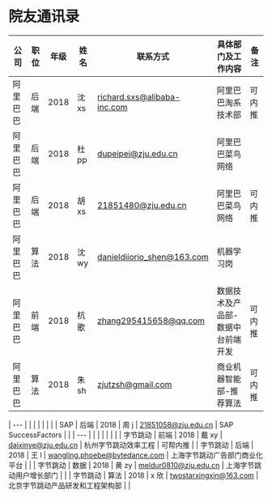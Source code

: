 # 院友通讯录

| 公司     | 职位 | 年级 | 姓名  | 联系方式                      | 具体部门及工作内容                | 备注     |
| -------- | ---- | ---- | ----- | ----------------------------- | --------------------------------- | -------- |
| 阿里巴巴 | 后端 | 2018 | 沈 xs | richard.sxs@alibaba-inc.com   | 阿里巴巴淘系技术部                | 可内推   |
| 阿里巴巴 | 后端 | 2018 | 杜 pp | dupeipei@zju.edu.cn           | 阿里巴巴菜鸟网络                  |          |
| 阿里巴巴 | 后端 | 2018 | 胡 xs | 21851480@zju.edu.cn           | 阿里巴巴菜鸟网络                  |   可内推 |
| 阿里巴巴 | 算法 | 2018 | 沈 wy | danieldiiorio_shen@163.com    | 机器学习岗                        |          |
| 阿里巴巴 | 前端 | 2018 | 杭歌  | zhang295415658@qq.com         | 数据技术及产品部-数据中台前端开发 | 可内推   |
| 阿里巴巴 | 算法 | 2018 | 朱 sh  | zjutzsh@gmail.com            | 商业机器智能部-推荐算法 | 可内推   |

| ---      |      |      |       |                               |                                   |          |
| SAP      | 后端 | 2018 | 周 j  | 21851058@zju.edu.cn           | SAP SuccessFactors                |          |
| ---      |      |      |       |                               |                                   |          |
| 字节跳动 | 前端 | 2018 | 戴 xy | daixinye@zju.edu.cn           | 杭州字节跳动效率工程              | 可帮内推 |
| 字节跳动 | 后端 | 2018 | 王 l  | wangling.phoebe@bytedance.com | 上海字节跳动广告部门商业化平台    |          |
| 字节跳动 | 数据 | 2018 | 黄 zy | meldur0810@zju.edu.cn         | 上海字节跳动用户增长部门          |          |
| 字节跳动 | 算法 | 2018 | x 欣  | twostarxingxin@163.com        | 北京字节跳动产品研发和工程架构部  |          |
